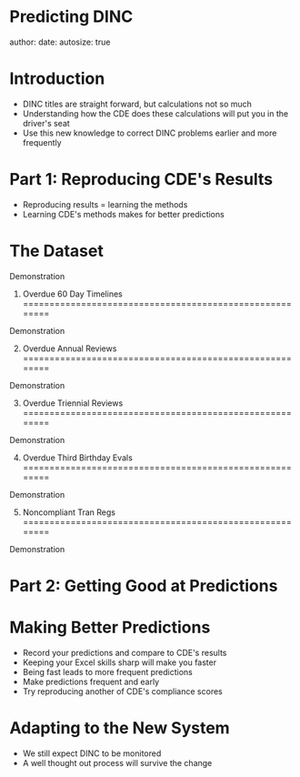 Predicting DINC
========================================================
author: 
date: 
autosize: true

Introduction
========================================================

- DINC titles are straight forward, but calculations not so much 
- Understanding how the CDE does these calculations will put you in the driver's seat 
- Use this new knowledge to correct DINC problems earlier and 
more frequently 


Part 1: Reproducing CDE's Results 
========================================================

- Reproducing results = learning the methods 
- Learning CDE's methods makes for better predictions 


The Dataset
========================================================

Demonstration


1. Overdue 60 Day Timelines 
========================================================

Demonstration


2. Overdue Annual Reviews 
========================================================

Demonstration


3. Overdue Triennial Reviews 
========================================================

Demonstration


4. Overdue Third Birthday Evals 
========================================================

Demonstration


5. Noncompliant Tran Regs
========================================================

Demonstration


Part 2: Getting Good at Predictions 
========================================================


Making Better Predictions 
========================================================

- Record your predictions and compare to CDE's results 
- Keeping your Excel skills sharp will make you faster 
- Being fast leads to more frequent predictions 
- Make predictions frequent and early 
- Try reproducing another of CDE's compliance scores 


Adapting to the New System
========================================================

- We still expect DINC to be monitored 
- A well thought out process will survive the change 
